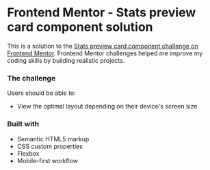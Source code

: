 # Frontend Mentor - Stats preview card component solution

This is a solution to the [Stats preview card component challenge on Frontend Mentor](https://www.frontendmentor.io/challenges/stats-preview-card-component-8JqbgoU62). Frontend Mentor challenges helped me improve my coding skills by building realistic projects. 


### The challenge

Users should be able to:

- View the optimal layout depending on their device's screen size


### Built with

- Semantic HTML5 markup
- CSS custom properties
- Flexbox
- Mobile-first workflow



